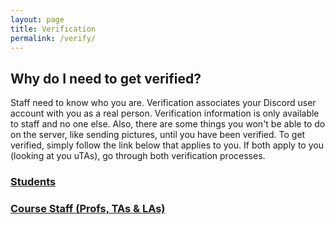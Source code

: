 ```yaml
---
layout: page
title: Verification
permalink: /verify/
---
```

<link rel="icon" href="/favicon.ico" type="image/x-icon" />

## Why do I need to get verified?
Staff need to know who you are. Verification associates your Discord user account with you as a real person.
Verification information is only available to staff and no one else. Also, there are some things you won't
be able to do on the server, like sending pictures, until you have been verified. To get verified, simply
follow the link below that applies to you. If both apply to you (looking at you uTAs), go through both
verification processes. 

### [Students](./students/ "Get learning")
### [Course Staff (Profs, TAs & LAs)](./teachers/ "Get teaching")